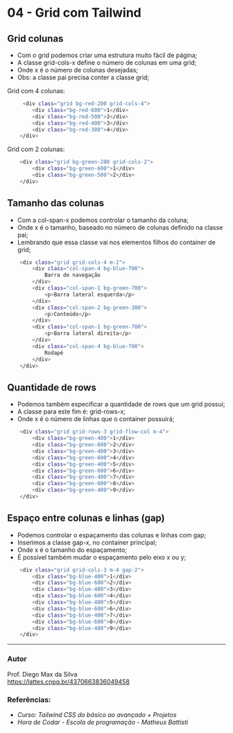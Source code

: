 # 04 - Grid com Tailwind

## Grid colunas
* Com o grid podemos criar uma estrutura muito fácil de página;
* A classe grid-cols-x define o número de colunas em uma grid;
* Onde x é o número de colunas desejadas;
* Obs: a classe pai precisa conter a classe grid; 

Grid com 4 colunas: 
```bash
     <div class="grid bg-red-200 grid-cols-4">
        <div class="bg-red-600">1</div>
        <div class="bg-red-500">2</div>
        <div class="bg-red-400">3</div>
        <div class="bg-red-300">4</div>
    </div>
```

Grid com 2 colunas:
```bash
    <div class="grid bg-green-200 grid-cols-2">
        <div class="bg-green-600">1</div>
        <div class="bg-green-500">2</div>
    </div>
```

## Tamanho das colunas
* Com a col-span-x podemos controlar o tamanho da coluna;
* Onde x é o tamanho, baseado no número de colunas definido na classe pai;
* Lembrando que essa classe vai nos elementos filhos do container de grid;

```bash
    <div class="grid grid-cols-4 m-2">
        <div class="col-span-4 bg-blue-700">
            Barra de navegação
        </div>
        <div class="col-span-1 bg-green-700">
            <p>Barra lateral esquerda</p>
        </div>
        <div class="col-span-2 bg-green-300">
            <p>Conteúdo</p>
        </div>
        <div class="col-span-1 bg-green-700">
            <p>Barra lateral direita</p>
        </div>
        <div class="col-span-4 bg-blue-700">
            Rodapé
        </div>
    </div>
```

## Quantidade de rows
* Podemos também especificar a quantidade de rows que um grid possui;
* A classe para este fim é: grid-rows-x;
* Onde x é o número de linhas que o container possuirá;

```bash
    <div class="grid grid-rows-3 grid-flow-col m-4">
        <div class="bg-green-400">1</div>
        <div class="bg-green-600">2</div>
        <div class="bg-green-400">3</div>
        <div class="bg-green-600">4</div>
        <div class="bg-green-400">5</div>
        <div class="bg-green-600">6</div>
        <div class="bg-green-400">7</div>
        <div class="bg-green-600">8</div>
        <div class="bg-green-400">9</div>
    </div>
```

## Espaço entre colunas e linhas (gap)
* Podemos controlar o espaçamento das colunas e linhas com gap;
* Inserimos a classe gap-x, no container principal;
* Onde x é o tamanho do espaçamento;
* É possível também mudar o espaçamento pelo eixo x ou y;

```bash
    <div class="grid grid-cols-3 m-4 gap-2">
        <div class="bg-blue-400">1</div>
        <div class="bg-blue-600">2</div>
        <div class="bg-blue-400">3</div>
        <div class="bg-blue-600">4</div>
        <div class="bg-blue-400">5</div>
        <div class="bg-blue-600">6</div>
        <div class="bg-blue-400">7</div>
        <div class="bg-blue-600">8</div>
        <div class="bg-blue-400">9</div>
    </div>
```

<hr>

### Autor

Prof. Diego Max da Silva<br>
https://lattes.cnpq.br/4370663836049458

### Referências:

- _Curso: Tailwind CSS do básico ao avançado + Projetos_
- _Hora de Codar - Escola de programação - Matheus Battisti_
